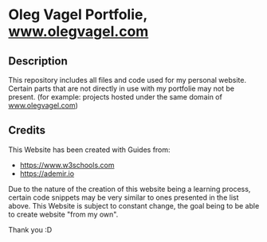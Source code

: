 
# Oleg Vagel Portfolie, www.olegvagel.com

## Description

This repository includes all files and code used for my personal website.
Certain parts that are not directly in use with my portfolie may not be present. (for example: projects hosted under the same domain of www.olegvagel.com)

## Credits

This Website has been created with Guides from:
- https://www.w3schools.com
- https://ademir.io

Due to the nature of the creation of this website being a learning process, certain code snippets may be very similar to ones presented in the list above.
This Website is subject to constant change, the goal being to be able to create website "from my own".

Thank you :D